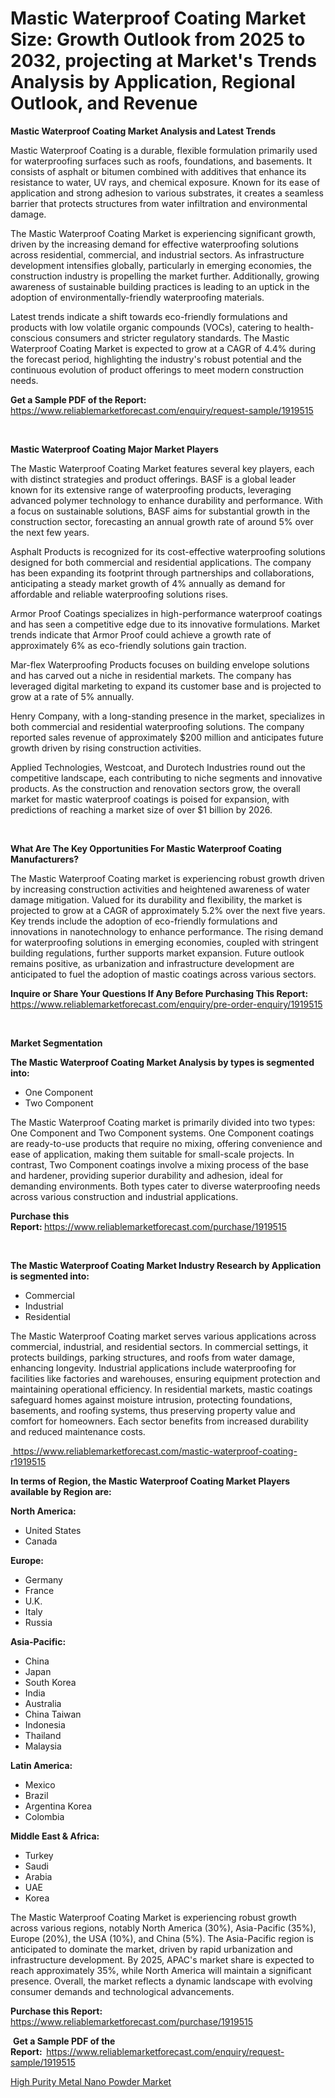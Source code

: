 <p><h1>Mastic Waterproof Coating Market Size: Growth Outlook from 2025 to 2032, projecting at Market's Trends Analysis by Application, Regional Outlook, and Revenue</h1></p><p><strong>Mastic Waterproof Coating Market Analysis and Latest Trends</strong></p>
<p><p>Mastic Waterproof Coating is a durable, flexible formulation primarily used for waterproofing surfaces such as roofs, foundations, and basements. It consists of asphalt or bitumen combined with additives that enhance its resistance to water, UV rays, and chemical exposure. Known for its ease of application and strong adhesion to various substrates, it creates a seamless barrier that protects structures from water infiltration and environmental damage.</p><p>The Mastic Waterproof Coating Market is experiencing significant growth, driven by the increasing demand for effective waterproofing solutions across residential, commercial, and industrial sectors. As infrastructure development intensifies globally, particularly in emerging economies, the construction industry is propelling the market further. Additionally, growing awareness of sustainable building practices is leading to an uptick in the adoption of environmentally-friendly waterproofing materials.</p><p>Latest trends indicate a shift towards eco-friendly formulations and products with low volatile organic compounds (VOCs), catering to health-conscious consumers and stricter regulatory standards. The Mastic Waterproof Coating Market is expected to grow at a CAGR of 4.4% during the forecast period, highlighting the industry's robust potential and the continuous evolution of product offerings to meet modern construction needs.</p></p>
<p><strong>Get a Sample PDF of the Report:&nbsp;</strong> <a href="https://www.reliablemarketforecast.com/enquiry/request-sample/1919515?utm_campaign=1167&utm_medium=2&utm_source=Github&utm_content=ia&utm_term=03042025&utm_id=mastic-waterproof-coating">https://www.reliablemarketforecast.com/enquiry/request-sample/1919515</a></p>
<p>&nbsp;</p>
<p><strong>Mastic Waterproof Coating Major Market Players</strong></p>
<p><p>The Mastic Waterproof Coating Market features several key players, each with distinct strategies and product offerings. BASF is a global leader known for its extensive range of waterproofing products, leveraging advanced polymer technology to enhance durability and performance. With a focus on sustainable solutions, BASF aims for substantial growth in the construction sector, forecasting an annual growth rate of around 5% over the next few years.</p><p>Asphalt Products is recognized for its cost-effective waterproofing solutions designed for both commercial and residential applications. The company has been expanding its footprint through partnerships and collaborations, anticipating a steady market growth of 4% annually as demand for affordable and reliable waterproofing solutions rises.</p><p>Armor Proof Coatings specializes in high-performance waterproof coatings and has seen a competitive edge due to its innovative formulations. Market trends indicate that Armor Proof could achieve a growth rate of approximately 6% as eco-friendly solutions gain traction.</p><p>Mar-flex Waterproofing Products focuses on building envelope solutions and has carved out a niche in residential markets. The company has leveraged digital marketing to expand its customer base and is projected to grow at a rate of 5% annually.</p><p>Henry Company, with a long-standing presence in the market, specializes in both commercial and residential waterproofing solutions. The company reported sales revenue of approximately $200 million and anticipates future growth driven by rising construction activities.</p><p>Applied Technologies, Westcoat, and Durotech Industries round out the competitive landscape, each contributing to niche segments and innovative products. As the construction and renovation sectors grow, the overall market for mastic waterproof coatings is poised for expansion, with predictions of reaching a market size of over $1 billion by 2026.</p></p>
<p>&nbsp;</p>
<p><strong>What Are The Key Opportunities For Mastic Waterproof Coating Manufacturers?</strong></p>
<p><p>The Mastic Waterproof Coating market is experiencing robust growth driven by increasing construction activities and heightened awareness of water damage mitigation. Valued for its durability and flexibility, the market is projected to grow at a CAGR of approximately 5.2% over the next five years. Key trends include the adoption of eco-friendly formulations and innovations in nanotechnology to enhance performance. The rising demand for waterproofing solutions in emerging economies, coupled with stringent building regulations, further supports market expansion. Future outlook remains positive, as urbanization and infrastructure development are anticipated to fuel the adoption of mastic coatings across various sectors.</p></p>
<p><strong>Inquire or Share Your Questions If Any Before Purchasing This Report:</strong> <a href="https://www.reliablemarketforecast.com/enquiry/pre-order-enquiry/1919515?utm_campaign=1167&utm_medium=2&utm_source=Github&utm_content=ia&utm_term=03042025&utm_id=mastic-waterproof-coating">https://www.reliablemarketforecast.com/enquiry/pre-order-enquiry/1919515</a></p>
<p>&nbsp;</p>
<p><strong>Market Segmentation</strong></p>
<p><strong>The Mastic Waterproof Coating Market Analysis by types is segmented into:</strong></p>
<p><ul><li>One Component</li><li>Two Component</li></ul></p>
<p><p>The Mastic Waterproof Coating market is primarily divided into two types: One Component and Two Component systems. One Component coatings are ready-to-use products that require no mixing, offering convenience and ease of application, making them suitable for small-scale projects. In contrast, Two Component coatings involve a mixing process of the base and hardener, providing superior durability and adhesion, ideal for demanding environments. Both types cater to diverse waterproofing needs across various construction and industrial applications.</p></p>
<p><strong>Purchase this Report:&nbsp;</strong><a href="https://www.reliablemarketforecast.com/purchase/1919515?utm_campaign=1167&utm_medium=2&utm_source=Github&utm_content=ia&utm_term=03042025&utm_id=mastic-waterproof-coating">https://www.reliablemarketforecast.com/purchase/1919515</a></p>
<p>&nbsp;</p>
<p><strong>The Mastic Waterproof Coating Market Industry Research by Application is segmented into:</strong></p>
<p><ul><li>Commercial</li><li>Industrial</li><li>Residential</li></ul></p>
<p><p>The Mastic Waterproof Coating market serves various applications across commercial, industrial, and residential sectors. In commercial settings, it protects buildings, parking structures, and roofs from water damage, enhancing longevity. Industrial applications include waterproofing for facilities like factories and warehouses, ensuring equipment protection and maintaining operational efficiency. In residential markets, mastic coatings safeguard homes against moisture intrusion, protecting foundations, basements, and roofing systems, thus preserving property value and comfort for homeowners. Each sector benefits from increased durability and reduced maintenance costs.</p></p>
<p><a href="https://www.reliablemarketforecast.com/mastic-waterproof-coating-r1919515?utm_campaign=1167&utm_medium=2&utm_source=Github&utm_content=ia&utm_term=03042025&utm_id=mastic-waterproof-coating">&nbsp;https://www.reliablemarketforecast.com/mastic-waterproof-coating-r1919515</a></p>
<p><strong>In terms of Region, the Mastic Waterproof Coating Market Players available by Region are:</strong></p>
<p>
    <p> <strong> North America: </strong>
        <ul>
            <li>United States</li>
            <li>Canada</li>
        </ul>
        </p> 
    <p> <strong> Europe: </strong>
        <ul>
            <li>Germany</li>
            <li>France</li>
            <li>U.K.</li>
            <li>Italy</li>
            <li>Russia</li>
        </ul>
        </p> 
    <p> <strong> Asia-Pacific: </strong>
        <ul>
            <li>China</li>
            <li>Japan</li>
            <li>South Korea</li>
            <li>India</li>
            <li>Australia</li>
            <li>China Taiwan</li>
            <li>Indonesia</li>
            <li>Thailand</li>
            <li>Malaysia</li>
        </ul>
        </p> 
    <p> <strong> Latin America: </strong>
        <ul>
            <li>Mexico</li>
            <li>Brazil</li>
            <li>Argentina Korea</li>
            <li>Colombia</li>
        </ul>
        </p> 
    <p> <strong> Middle East & Africa: </strong>
        <ul>
            <li>Turkey</li>
            <li>Saudi</li>
            <li>Arabia</li>
            <li>UAE</li>
            <li>Korea</li>
        </ul>
    </p>
    </p>
<p><p>The Mastic Waterproof Coating Market is experiencing robust growth across various regions, notably North America (30%), Asia-Pacific (35%), Europe (20%), the USA (10%), and China (5%). The Asia-Pacific region is anticipated to dominate the market, driven by rapid urbanization and infrastructure development. By 2025, APAC's market share is expected to reach approximately 35%, while North America will maintain a significant presence. Overall, the market reflects a dynamic landscape with evolving consumer demands and technological advancements.</p></p>
<p><strong>Purchase this Report: </strong><a href="https://www.reliablemarketforecast.com/purchase/1919515?utm_campaign=1167&utm_medium=2&utm_source=Github&utm_content=ia&utm_term=03042025&utm_id=mastic-waterproof-coating">https://www.reliablemarketforecast.com/purchase/1919515</a></p>
<p>&nbsp;<strong>Get a Sample PDF of the Report:&nbsp;&nbsp;</strong><a href="https://www.reliablemarketforecast.com/enquiry/request-sample/1919515?utm_campaign=1167&utm_medium=2&utm_source=Github&utm_content=ia&utm_term=03042025&utm_id=mastic-waterproof-coating">https://www.reliablemarketforecast.com/enquiry/request-sample/1919515</a></p>
<p><strong></strong></p>
<p><p><a href="https://github.com/claracpegios/Market-Research-Report-List-1/blob/main/high-purity-metal-nano-powder-market.md?utm_campaign=1167&utm_medium=2&utm_source=Github&utm_content=ia&utm_term=03042025&utm_id=mastic-waterproof-coating">High Purity Metal Nano Powder Market</a></p></p>